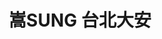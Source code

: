 ---
title: "嵩SUNG 台北大安"
description: "嵩SUNG 台北大安"
layout: shop
keywords:
  - 美食競賽
  - 台灣美食
  - 美食精選
datePublished: "2025-06-30"
dateModified: "2025-07-06"
city: "台北市"
district: "大安區"
address: "台北市大安區延吉街131巷35號"
phone: "0287720358"
geo: "25.043005645899484, 121.5557734154559"
google_map: "https://maps.app.goo.gl/JtKAYUYfMazEJDfn6"
footinder: "https://footinder.com.tw/%E5%8F%B0%E5%8C%97%E5%B8%82%E5%A4%A7%E5%AE%89%E5%8D%80/362168/"
official: "https://www.zunhongtw.com/article_d.php?lang=tw&tb=2&id=132"
award:
  - name: "500盤"
    year: "2024"
    entries:
      - dishes:
          - "法式黑松露油封鴨腿燉飯"

---